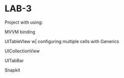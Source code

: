 # LAB-3
Project with using:

MVVM binding

UITableVIew w| configuring multiple cells with Generics

UICollectionView

UITabBar

Snapkit
